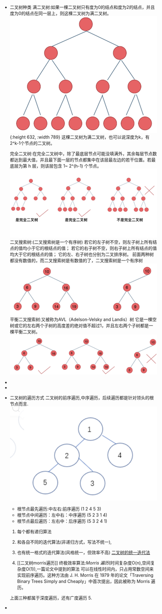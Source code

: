 - 二叉树种类
  满二叉树:如果一棵二叉树只有度为0的结点和度为2的结点，并且度为0的结点在同一层上，则这棵二叉树为满二叉树。
  ![20200806185805576.png](../assets/20200806185805576_1653372188707_0.png){:height 632, :width 789} 
  这棵二叉树为满二叉树，也可以说深度为k，有2^k-1个节点的二叉树。
  
  完全二叉树:在完全二叉树中，除了最底层节点可能没填满外，其余每层节点数都达到最大值，并且最下面一层的节点都集中在该层最左边的若干位置。若最底层为第 h 层，则该层包含 1~ 2^(h-1)  个节点。
  ![20200920221638903.png](../assets/20200920221638903_1653372300305_0.png) 
  二叉搜索树:(二叉搜索树是一个有序树)
  若它的左子树不空，则左子树上所有结点的值均小于它的根结点的值；
  若它的右子树不空，则右子树上所有结点的值均大于它的根结点的值；
  它的左、右子树也分别为二叉排序树。
  前面两种树都没有数值的，而二叉搜索树是有数值的了，二叉搜索树是一个有序树
  ![20200806190304693.png](../assets/20200806190304693_1653372403233_0.png) 
  平衡二叉搜索树:又被称为AVL（Adelson-Velsky and Landis）树
  它是一棵空树或它的左右两个子树的高度差的绝对值不超过1，并且左右两个子树都是一棵平衡二叉树。
  ![20200806190511967.png](../assets/20200806190511967_1653372567269_0.png)
-
-
- 二叉树的遍历方式
  二叉树的前序遍历,中序遍历，后续遍历都是针对领头的根节点而言.
  ![一颗二叉树如下](../assets/截屏2022-05-23_下午3.31.47_1653362079002_0.png) 
   * 根节点最先遍历:中左右:前序遍历 (1 2 4 5 3)
   * 根节点中间遍历：左中右：中序遍历 (5 2 3 1 4)
   * 根节点最后遍历：左右中：后序遍历 (5 3 2 4 1)
  1. 每个都有递归算法
  2. 和各自不同的迭代算法(非递归方式，写法不统一),
  3. 也有统一格式的迭代算法(风格统一，但效率不高)
  [二叉树的统一迭代法](https://programmercarl.com/%E4%BA%8C%E5%8F%89%E6%A0%91%E7%9A%84%E7%BB%9F%E4%B8%80%E8%BF%AD%E4%BB%A3%E6%B3%95.html#%E4%BA%8C%E5%8F%89%E6%A0%91%E7%9A%84%E7%BB%9F%E4%B8%80%E8%BF%AD%E4%BB%A3%E6%B3%95)
  
  4. [[二叉树morris遍历]]
  终极效率算法:*Morris 遍历*(时间复杂度O(n),空间复杂度O(1)),一篇论文中提到的算法
  可以在线性时间内，只占用常数空间来实现前序遍历。这种方法由 J. H. Morris 在 1979 年的论文「Traversing Binary Trees Simply and Cheaply」中首次提出，因此被称为 Morris 遍历。
  
  上面三种都属于深度遍历，还有广度遍历
  5.
-